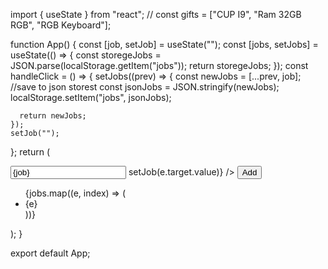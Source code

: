 import { useState } from "react";
// const gifts = ["CUP I9", "Ram 32GB RGB", "RGB Keyboard"];

function App() {
const [job, setJob] = useState("");
const [jobs, setJobs] = useState(() => {
const storegeJobs = JSON.parse(localStorage.getItem("jobs"));
return storegeJobs;
});
const handleClick = () => {
setJobs((prev) => {
const newJobs = [...prev, job];
//save to json storest
const jsonJobs = JSON.stringify(newJobs);
localStorage.setItem("jobs", jsonJobs);

      return newJobs;
    });
    setJob("");

};
return (
<div className="App" style={{ padding: 32 }}>
<input type="text" value={job} onChange={(e) => setJob(e.target.value)} />
<button onClick={handleClick}>Add</button>
<ul>
{jobs.map((e, index) => (
<li key={index}>{e}</li>
))}
</ul>
</div>
);
}

export default App;
